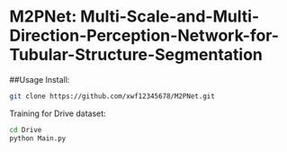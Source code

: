 # M2PNet: Multi-Scale-and-Multi-Direction-Perception-Network-for-Tubular-Structure-Segmentation
##Usage
Install: <br>
```bash
git clone https://github.com/xwf12345678/M2PNet.git
```
Training for Drive dataset: <br>
```bash
cd Drive
python Main.py
```
